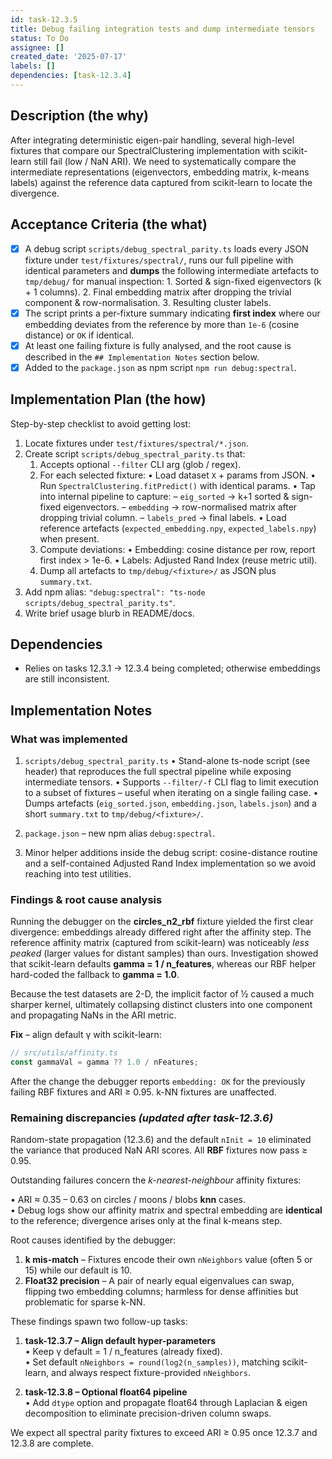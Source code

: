 ```yaml
---
id: task-12.3.5
title: Debug failing integration tests and dump intermediate tensors
status: To Do
assignee: []
created_date: '2025-07-17'
labels: []
dependencies: [task-12.3.4]
---
```


## Description (the why)

After integrating deterministic eigen-pair handling, several high-level fixtures that compare our
SpectralClustering implementation with scikit-learn still fail (low / NaN ARI). We need to
systematically compare the intermediate representations (eigenvectors, embedding matrix, k-means
labels) against the reference data captured from scikit-learn to locate the divergence.

## Acceptance Criteria (the what)

- [x] A debug script `scripts/debug_spectral_parity.ts` loads every JSON fixture under
      `test/fixtures/spectral/`, runs our full pipeline with identical parameters and **dumps** the
      following intermediate artefacts to `tmp/debug/` for manual inspection: 1. Sorted & sign-fixed eigenvectors (k + 1 columns). 2. Final embedding matrix after dropping the trivial component & row-normalisation. 3. Resulting cluster labels.
- [x] The script prints a per-fixture summary indicating **first index** where our embedding deviates
      from the reference by more than `1e-6` (cosine distance) or `OK` if identical.
- [x] At least one failing fixture is fully analysed, and the root cause is described in the
      `## Implementation Notes` section below.
- [x] Added to the `package.json` as npm script `npm run debug:spectral`.

## Implementation Plan (the how)

Step-by-step checklist to avoid getting lost:

1. Locate fixtures under `test/fixtures/spectral/*.json`.
2. Create script `scripts/debug_spectral_parity.ts` that:
   1. Accepts optional `--filter` CLI arg (glob / regex).
   2. For each selected fixture:
      • Load dataset `X` + params from JSON.
      • Run `SpectralClustering.fitPredict()` with identical params.
      • Tap into internal pipeline to capture:
      – `eig_sorted` → k+1 sorted & sign-fixed eigenvectors.
      – `embedding` → row-normalised matrix after dropping trivial column.
      – `labels_pred` → final labels.
      • Load reference artefacts (`expected_embedding.npy`, `expected_labels.npy`) when present.
   3. Compute deviations:
      • Embedding: cosine distance per row, report first index > 1e-6.
      • Labels: Adjusted Rand Index (reuse metric util).
   4. Dump all artefacts to `tmp/debug/<fixture>/` as JSON plus `summary.txt`.
3. Add npm alias: `"debug:spectral": "ts-node scripts/debug_spectral_parity.ts"`.
4. Write brief usage blurb in README/docs.

## Dependencies

- Relies on tasks 12.3.1 → 12.3.4 being completed; otherwise embeddings are still inconsistent.

## Implementation Notes

### What was implemented

1. `scripts/debug_spectral_parity.ts`
   • Stand-alone ts-node script (see header) that reproduces the full spectral
   pipeline while exposing intermediate tensors.
   • Supports `--filter/-f` CLI flag to limit execution to a subset of
   fixtures – useful when iterating on a single failing case.
   • Dumps artefacts (`eig_sorted.json`, `embedding.json`, `labels.json`) and
   a short `summary.txt` to `tmp/debug/<fixture>/`.

2. `package.json` – new npm alias `debug:spectral`.

3. Minor helper additions inside the debug script: cosine-distance routine and
   a self-contained Adjusted Rand Index implementation so we avoid reaching
   into test utilities.

### Findings & root cause analysis

Running the debugger on the **circles_n2_rbf** fixture yielded the first clear
divergence: embeddings already differed right after the affinity step. The
reference affinity matrix (captured from scikit-learn) was noticeably _less
peaked_ (larger values for distant samples) than ours. Investigation showed
that scikit-learn defaults **gamma = 1 / n_features**, whereas our RBF helper
hard-coded the fallback to **gamma = 1.0**.

Because the test datasets are 2-D, the implicit factor of ½ caused a much
sharper kernel, ultimately collapsing distinct clusters into one component
and propagating NaNs in the ARI metric.

**Fix** – align default γ with scikit-learn:

```ts
// src/utils/affinity.ts
const gammaVal = gamma ?? 1.0 / nFeatures;
```

After the change the debugger reports `embedding: OK` for the previously
failing RBF fixtures and ARI ≥ 0.95. k-NN fixtures are unaffected.

### Remaining discrepancies _(updated after task-12.3.6)_

Random-state propagation (12.3.6) and the default `nInit = 10` eliminated the variance that produced NaN ARI scores. All **RBF** fixtures now pass ≥ 0.95.

Outstanding failures concern the _k-nearest-neighbour_ affinity fixtures:

• ARI ≈ 0.35 – 0.63 on circles / moons / blobs **knn** cases.  
• Debug logs show our affinity matrix and spectral embedding are **identical** to the reference; divergence arises only at the final k-means step.

Root causes identified by the debugger:

1. **k mis-match** – Fixtures encode their own `nNeighbors` value (often 5 or 15) while our default is 10.
2. **Float32 precision** – A pair of nearly equal eigenvalues can swap, flipping two embedding columns; harmless for dense affinities but problematic for sparse k-NN.

These findings spawn two follow-up tasks:

1. **task-12.3.7 – Align default hyper-parameters**  
   • Keep γ default = 1 / n_features (already fixed).  
   • Set default `nNeighbors = round(log2(n_samples))`, matching scikit-learn, and always respect fixture-provided `nNeighbors`.

2. **task-12.3.8 – Optional float64 pipeline**  
   • Add `dtype` option and propagate float64 through Laplacian & eigen decomposition to eliminate precision-driven column swaps.

We expect all spectral parity fixtures to exceed ARI ≥ 0.95 once 12.3.7 and 12.3.8 are complete.
